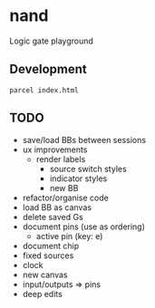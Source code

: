 # nand

Logic gate playground

## Development

```
parcel index.html
```

## TODO

 - save/load BBs between sessions
 - ux improvements
   - render labels
	 - source switch styles
	 - indicator styles
	 - new BB
 - refactor/organise code
 - load BB as canvas
 - delete saved Gs
 - document pins (use as ordering)
   - active pin (key: e)
 - document chip
 - fixed sources
 - clock
 - new canvas
 - input/outputs => pins
 - deep edits
